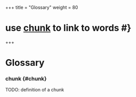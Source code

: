 +++
title = "Glossary"
weight = 80

# use [chunk](/g#chunk) to link to words #}
+++

<div class="glossary">

# Glossary


### chunk {#chunk}
TODO: definition of a chunk


</div>

